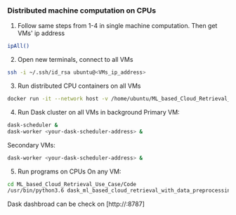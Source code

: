 ### Distributed machine computation on CPUs

1. Follow same steps from 1-4 in single machine computation. Then get VMs' ip address
```bash
ipAll()
```

2. Open new terminals, connect to all VMs
```bash
ssh -i ~/.ssh/id_rsa ubuntu@<VMs_ip_address>
```

3. Run distributed CPU containers on all VMs
```bash
docker run -it --network host -v /home/ubuntu/ML_based_Cloud_Retrieval_Use_Case:/root/ML_based_Cloud_Retrieval_Use_Case starlyxxx/dask-decision-tree-example:latest /bin/bash
```

4. Run Dask cluster on all VMs in background
Primary VM: 
```bash
dask-scheduler & 
dask-worker <your-dask-scheduler-address> &
```

Secondary VMs: 
```bash
dask-worker <your-dask-scheduler-address> &
```

5. Run programs on CPUs
On any VM:
```bash
cd ML_based_Cloud_Retrieval_Use_Case/Code
/usr/bin/python3.6 dask_ml_based_cloud_retrieval_with_data_preprocessing.py <your-dask-scheduler-address>
```

Dask dashbroad can be check on [http://<your-dask-scheduler-PublicDNS>:8787]
